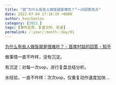 ```yaml
---
title: "就“为什么有些人做饭就是难吃？”一问回答亮点"
date: 2022-07-04 17:16:19 +0800
author: hoochanlon
category: [2022.]
tags: [事件还原、复盘分析、反省]
permalink: /:year/:month-:day/01
---
```


[为什么有些人做饭就是很难吃？ - 首席村姑的回答 - 知乎](https://www.zhihu.com/question/437656087/answer/1760597496)

<!-- more -->

做事情一直不咋样，没有沉淀。

有沉淀：对每一次sop，进行复盘总结分析。

水经验，一直不咋样：次次sop，仅重复动作速度加快...